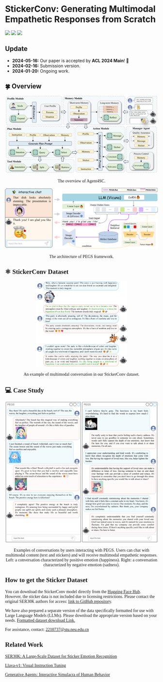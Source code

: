 # StickerConv: Generating Multimodal Empathetic Responses from Scratch

<a href='https://neu-datamining.github.io/StickerConv/'><img src='https://img.shields.io/badge/Project-Page-Green'></a> <a href='https://arxiv.org/abs/2402.01679'><img src='https://img.shields.io/badge/Paper-Arxiv-red'></a>  <a href='https://huggingface.co/datasets/NEUDM/StickerConv'><img src='https://img.shields.io/badge/%F0%9F%A4%97%20Hugging%20Face-Dataset-blue'></a>

## Update

- **2024-05-16:** Our paper is accepted by **ACL 2024 Main**! 🎉
- **2024-02-16:** Submission version.
- **2024-01-20:** Ongoing work.

## :four_leaf_clover: Overview

<p align="center">
<img src="./figure/Agent4SC.png" width=650>
</p>
<p align="center">
    <font face="Times New Roman", colo=grey>The overview of Agent4SC.
</p>

<p align="center">
<img src="./figure/PEGS.png" width=650>
</p>
<p align="center">
    <font face="Times New Roman", colo=grey>The architecture of PEGS framework.
</p>

## :atom_symbol: StickerConv Dataset
<p align="center">
<img src="figure/StickerConv_example.png" width=300>
</p>

<p align="center"><font face="Times New Roman">An example of multimodal conversation in our StickerConv dataset.
</p>

## :computer: Case Study

<p align="center">
<img src="figure/case_study_conversation.png" width=500>
</p>
<p align="center"><font face="Times New Roman">Examples of conversations by users interacting with PEGS. Users can chat with multimodal content (text and stickers) and will receive multimodal empathetic responses. Left: a conversation characterized by positive emotion (happiness). Right: a conversation characterized by negative emotion (sadness).</font>
</p>

## How to get the Sticker Dataset

You can download the StickerConv model directly from the [Hugging Face Hub](https://huggingface.co/datasets/NEUDM/StickerConv). However, the sticker data is not included due to licensing restrictions. Please contact the original SER30K authors for access: [link to GitHub repository](https://github.com/nku-shengzheliu/SER30K).

We have also prepared a separate version of the data specifically formatted for use with Large Language Models (LLMs). Please download the appropriate version based on your needs. [Formatted dataset download Link.](https://huggingface.co/datasets/Estwld/StickerConv_llm)

For assistance, contact: 2210737@stu.neu.edu.cn


## Related Work
[SER30K: A Large-Scale Dataset for Sticker Emotion Recognition](https://dl.acm.org/doi/10.1145/3503161.3548407)

[Llava-v1: Visual Instruction Tuning](http://arxiv.org/abs/2304.08485)

[Generative Agents: Interactive Simulacra of Human Behavior](http://arxiv.org/abs/2304.03442)
 
